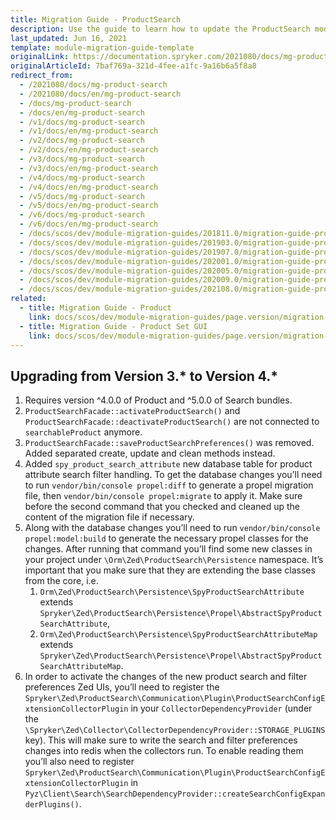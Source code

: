 ```yaml
---
title: Migration Guide - ProductSearch
description: Use the guide to learn how to update the ProductSearch module to a newer version.
last_updated: Jun 16, 2021
template: module-migration-guide-template
originalLink: https://documentation.spryker.com/2021080/docs/mg-product-search
originalArticleId: 7baf769a-321d-4fee-a1fc-9a16b6a5f8a8
redirect_from:
  - /2021080/docs/mg-product-search
  - /2021080/docs/en/mg-product-search
  - /docs/mg-product-search
  - /docs/en/mg-product-search
  - /v1/docs/mg-product-search
  - /v1/docs/en/mg-product-search
  - /v2/docs/mg-product-search
  - /v2/docs/en/mg-product-search
  - /v3/docs/mg-product-search
  - /v3/docs/en/mg-product-search
  - /v4/docs/mg-product-search
  - /v4/docs/en/mg-product-search
  - /v5/docs/mg-product-search
  - /v5/docs/en/mg-product-search
  - /v6/docs/mg-product-search
  - /v6/docs/en/mg-product-search
  - /docs/scos/dev/module-migration-guides/201811.0/migration-guide-productsearch.html
  - /docs/scos/dev/module-migration-guides/201903.0/migration-guide-productsearch.html
  - /docs/scos/dev/module-migration-guides/201907.0/migration-guide-productsearch.html
  - /docs/scos/dev/module-migration-guides/202001.0/migration-guide-productsearch.html
  - /docs/scos/dev/module-migration-guides/202005.0/migration-guide-productsearch.html
  - /docs/scos/dev/module-migration-guides/202009.0/migration-guide-productsearch.html
  - /docs/scos/dev/module-migration-guides/202108.0/migration-guide-productsearch.html
related:
  - title: Migration Guide - Product
    link: docs/scos/dev/module-migration-guides/page.version/migration-guide-product.html
  - title: Migration Guide - Product Set GUI
    link: docs/scos/dev/module-migration-guides/page.version/migration-guide-productsetgui.html
---
```


## Upgrading from Version 3.* to Version 4.*

1. Requires version ^4.0.0 of Product and ^5.0.0 of Search bundles.
2. `ProductSearchFacade::activateProductSearch()` and `ProductSearchFacade::deactivateProductSearch()` are not connected to `searchableProduct` anymore.
3. `ProductSearchFacade::saveProductSearchPreferences()` was removed. Added separated create, update and clean methods instead.
4. Added `spy_product_search_attribute` new database table for product attribute search filter handling. To get the database changes you’ll need to run `vendor/bin/console propel:diff` to generate a propel migration file, then `vendor/bin/console propel:migrate` to apply it. Make sure before the second command that you checked and cleaned up the content of the migration file if necessary.
5. Along with the database changes you’ll need to run `vendor/bin/console propel:model:build` to generate the necessary propel classes for the changes. After running that command you’ll find some new classes in your project under `\Orm\Zed\ProductSearch\Persistence` namespace. It’s important that you make sure that they are extending the base classes from the core, i.e.
    1. `Orm\Zed\ProductSearch\Persistence\SpyProductSearchAttribute` extends `Spryker\Zed\ProductSearch\Persistence\Propel\AbstractSpyProductSearchAttribute`,
    2. `Orm\Zed\ProductSearch\Persistence\SpyProductSearchAttributeMap` extends `Spryker\Zed\ProductSearch\Persistence\Propel\AbstractSpyProductSearchAttributeMap`.
6. In order to activate the changes of the new product search and filter preferences Zed UIs, you’ll need to register the `Spryker\Zed\ProductSearch\Communication\Plugin\ProductSearchConfigExtensionCollectorPlugin` in your `CollectorDependencyProvider` (under the `\Spryker\Zed\Collector\CollectorDependencyProvider::STORAGE_PLUGINS` key). This will make sure to write the search and filter preferences changes into redis when the collectors run. To enable reading them you’ll also need to register `Spryker\Zed\ProductSearch\Communication\Plugin\ProductSearchConfigExtensionCollectorPlugin` in `Pyz\Client\Search\SearchDependencyProvider::createSearchConfigExpanderPlugins()`.
